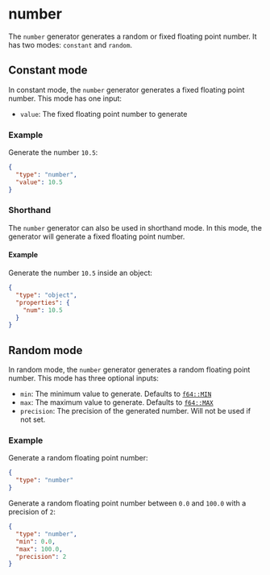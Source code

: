 # number

The `number` generator generates a random or fixed floating point number.
It has two modes: `constant` and `random`.

## Constant mode

In constant mode, the `number` generator generates a fixed floating point number.
This mode has one input:

- `value`: The fixed floating point number to generate

### Example

Generate the number `10.5`:

```json
{
  "type": "number",
  "value": 10.5
}
```

### Shorthand

The `number` generator can also be used in shorthand mode.
In this mode, the generator will generate a fixed floating point number.

#### Example

Generate the number `10.5` inside an object:

```json
{
  "type": "object",
  "properties": {
    "num": 10.5
  }
}
```

## Random mode

In random mode, the `number` generator generates a random floating point number.
This mode has three optional inputs:

- `min`: The minimum value to generate. Defaults to [`f64::MIN`](https://doc.rust-lang.org/std/primitive.f64.html#associatedconstant.MIN)
- `max`: The maximum value to generate. Defaults to [`f64::MAX`](https://doc.rust-lang.org/std/primitive.f64.html#associatedconstant.MAX)
- `precision`: The precision of the generated number. Will not be used if not set.

### Example

Generate a random floating point number:

```json
{
  "type": "number"
}
```

Generate a random floating point number between `0.0` and `100.0` with a precision of `2`:

```json
{
  "type": "number",
  "min": 0.0,
  "max": 100.0,
  "precision": 2
}
```
